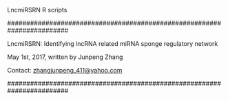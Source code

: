 LncmiRSRN R scripts

########################################################################

LncmiRSRN: Identifying lncRNA related miRNA sponge regulatory network

May 1st, 2017, written by Junpeng Zhang

Contact: zhangjunpeng_411@yahoo.com

########################################################################
